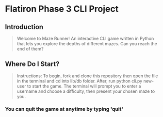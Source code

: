 # Flatiron Phase 3 CLI Project 

## Introduction
> Welcome to Maze Runner! An interactive CLI game written in Python that lets you explore the depths of different mazes.
> Can you reach the end of them?

## Where Do I Start?

> Instructions: To begin, fork and clone this repository then open the file in the terminal and cd into lib/db folder.
> After, run python cli.py new-user to start the game.
> The terminal will prompt you to enter a username and choose a difficulty, then present your chosen maze to you.


### You can quit the game at anytime by typing 'quit'

